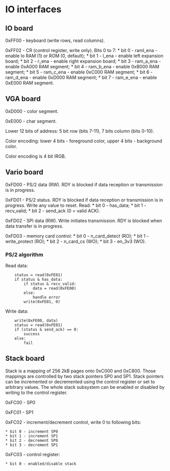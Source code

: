 # IO interfaces

## IO board

0xFF00 - keyboard (write rows, read columns).

0xFF02 - CR (control register, write only). Bits 0 to 7:
	* bit 0 - raml_ena - enable lo RAM (1) or ROM (0, default);
	* bit 1 - l_ena - enable left expansion board;
	* bit 2 - r_ena - enable right expansion board;
	* bit 3 - ram_a_ena - enable 0xA000 RAM segment;
	* bit 4 - ram_b_ena - enable 0xB000 RAM segment;
	* bit 5 - ram_c_ena - enable 0xC000 RAM segment;
	* bit 6 - ram_d_ena - enable 0xD000 RAM segment;
	* bit 7 - ram_e_ena - enable 0xE000 RAM segment.

## VGA board

0xD000 - color segment.

0xE000 - char segment.

Lower 12 bits of address: 5 bit row (bits 7-11), 7 bits column (bits 0-10).

Color encoding: lower 4 bits - foreground color, upper 4 bits - background color.

Color encoding is 4 bit IRGB.

## Vario board

0xFD00 - PS/2 data (RW). RDY is blocked if data reception or transmission is in progress.

0xFD01 - PS/2 status. RDY is blocked if data reception or transmission is in progress. Write any value to reset. Read:
	* bit 0 - has_data;
	* bit 1 - recv_valid;
	* bit 2 - send_ack (0 = valid ACK).

0xFD02 - SPI data (RW). Write initiates transmission. RDY is blocked when data transfer is in progress.

0xFD03 - memory card control:
	* bit 0 - n_card_detect (RO);
	* bit 1 - write_protect (RO);
	* bit 2 - n_card_cs (WO);
	* bit 3 - en_3v3 (WO).

### PS/2 algorithm

Read data:
```
	status = read(0xFE01)
	if status & has_data:
		if status & recv_valid:
			data = read(0xFE00)
		else:
			handle error
		write(0xFE01, 0)
```

Write data:
```
	write(0xFE00, data)
	status = read(0xFE01)
	if (status & send_ack) == 0:
		success
	else:
		fail
```

## Stack board

Stack is a mapping of 256 2kB pages onto 0xC000 and 0xC800. Those mappings are controlled by two stack pointers SP0 and SP1. Stack pointers can be incremented or decremented using the control register or set to arbitrary values. The whole stack subsystem can be enabled or disabled by writing to the control register.

0xFC00 - SP0

0xFC01 - SP1

0xFC02 - increment/decrement control, write 0 to following bits:

	* bit 0 - increment SP0
	* bit 1 - increment SP1
	* bit 2 - decrement SP0
	* bit 3 - decrement SP1

0xFC03 - control register:

	* bit 0 - enabled/disable stack
